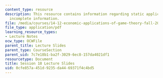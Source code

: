 ```yaml
---
content_type: resource
description: This resource contains information regarding static applications with
  incomplete information.
file: /media/courses/14-12-economic-applications-of-game-theory-fall-2012/0cfe857a451d9235da4469371f4c4bd5_MIT14_12F12_slides18.pdf
file_type: application/pdf
learning_resource_types:
- Lecture Notes
ocw_type: OCWFile
parent_title: Lecture Slides
parent_type: CourseSection
parent_uid: 7c7e18b1-ba2f-3029-6ec8-157da4021df1
resourcetype: Document
title: Session 18 Lecture Slides
uid: 0cfe857a-451d-9235-da44-69371f4c4bd5
---
```

